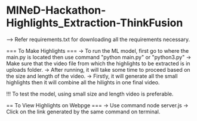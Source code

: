 # MINeD-Hackathon-Highlights_Extraction-ThinkFusion

--> Refer requirements.txt for downloading all the requirements necessary.


=== To Make Highlights ===
-> To run the ML model, first go to where the main.py is located then use command "python main.py" or "python3.py"
-> Make sure that the video file from which the highlights to be extracted is in uploads folder.
-> After running, it will take some time to proceed based on the size and length of the video.
-> Firstly, it will generate all the small highlights then it will combine all the hilights in one final video.


!!! To test the model, using small size and length video is preferable.


== To View Highlights on Webpge ===
-> Use command node server.js
-> Click on the link generated by the same command on terminal.
